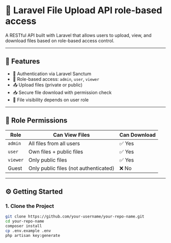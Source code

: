 # 📁 Laravel File Upload API role-based access

A RESTful API built with Laravel that allows users to upload, view, and download files based on role-based access control.

---

## 🚀 Features

- 🔐 Authentication via Laravel Sanctum
- 👥 Role-based access: `admin`, `user`, `viewer`
- 📤 Upload files (private or public)
- 📥 Secure file download with permission check
- 📂 File visibility depends on user role

---

## 🧠 Role Permissions

| Role     | Can View Files                     | Can Download |
|----------|-------------------------------------|--------------|
| `admin`  | All files from all users            | ✅ Yes        |
| `user`   | Own files + public files            | ✅ Yes        |
| `viewer` | Only public files                   | ✅ Yes        |
| Guest    | Only public files (not authenticated) | ❌ No         |

---

## ⚙️ Getting Started

### 1. Clone the Project

```bash
git clone https://github.com/your-username/your-repo-name.git
cd your-repo-name
composer install
cp .env.example .env
php artisan key:generate
